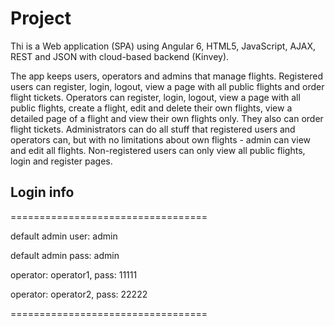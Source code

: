 # Project

Thi is a Web application (SPA) using Angular 6, HTML5, JavaScript, AJAX, REST and JSON with cloud-based backend (Kinvey). 

The app keeps users, operators and admins that manage flights. Registered users can register, login, logout, view a page with all public flights and order flight tickets. Operators can register, login, logout, view a page with all public flights, create a flight, edit and delete their own flights, view a detailed page of a flight and view their own flights only. They also can order flight tickets. Administrators can do all stuff that registered users and operators can, but with no limitations about own flights - admin can view and edit all flights. Non-registered users can only view all public flights, login and register pages. 


## Login info

==================================

  default admin user: admin
  
  default admin pass: admin

  
  operator: operator1, pass: 11111
  
  operator: operator2, pass: 22222
  
==================================

